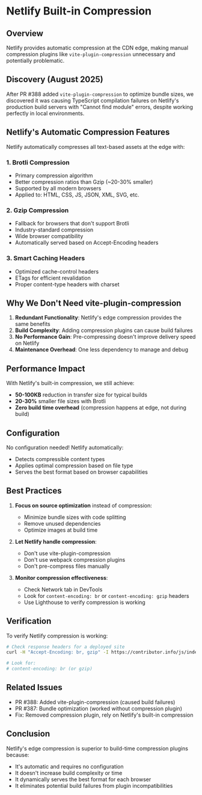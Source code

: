 # Netlify Built-in Compression

## Overview

Netlify provides automatic compression at the CDN edge, making manual compression plugins like `vite-plugin-compression` unnecessary and potentially problematic.

## Discovery (August 2025)

After PR #388 added `vite-plugin-compression` to optimize bundle sizes, we discovered it was causing TypeScript compilation failures on Netlify's production build servers with "Cannot find module" errors, despite working perfectly in local environments.

## Netlify's Automatic Compression Features

Netlify automatically compresses all text-based assets at the edge with:

### 1. **Brotli Compression**
- Primary compression algorithm
- Better compression ratios than Gzip (~20-30% smaller)
- Supported by all modern browsers
- Applied to: HTML, CSS, JS, JSON, XML, SVG, etc.

### 2. **Gzip Compression**
- Fallback for browsers that don't support Brotli
- Industry-standard compression
- Wide browser compatibility
- Automatically served based on Accept-Encoding headers

### 3. **Smart Caching Headers**
- Optimized cache-control headers
- ETags for efficient revalidation
- Proper content-type headers with charset

## Why We Don't Need vite-plugin-compression

1. **Redundant Functionality**: Netlify's edge compression provides the same benefits
2. **Build Complexity**: Adding compression plugins can cause build failures
3. **No Performance Gain**: Pre-compressing doesn't improve delivery speed on Netlify
4. **Maintenance Overhead**: One less dependency to manage and debug

## Performance Impact

With Netlify's built-in compression, we still achieve:
- **50-100KB** reduction in transfer size for typical builds
- **20-30%** smaller file sizes with Brotli
- **Zero build time overhead** (compression happens at edge, not during build)

## Configuration

No configuration needed! Netlify automatically:
- Detects compressible content types
- Applies optimal compression based on file type
- Serves the best format based on browser capabilities

## Best Practices

1. **Focus on source optimization** instead of compression:
   - Minimize bundle sizes with code splitting
   - Remove unused dependencies
   - Optimize images at build time

2. **Let Netlify handle compression**:
   - Don't use vite-plugin-compression
   - Don't use webpack compression plugins
   - Don't pre-compress files manually

3. **Monitor compression effectiveness**:
   - Check Network tab in DevTools
   - Look for `content-encoding: br` or `content-encoding: gzip` headers
   - Use Lighthouse to verify compression is working

## Verification

To verify Netlify compression is working:

```bash
# Check response headers for a deployed site
curl -H "Accept-Encoding: br, gzip" -I https://contributor.info/js/index.js

# Look for:
# content-encoding: br (or gzip)
```

## Related Issues

- PR #388: Added vite-plugin-compression (caused build failures)
- PR #387: Bundle optimization (worked without compression plugin)
- Fix: Removed compression plugin, rely on Netlify's built-in compression

## Conclusion

Netlify's edge compression is superior to build-time compression plugins because:
- It's automatic and requires no configuration
- It doesn't increase build complexity or time
- It dynamically serves the best format for each browser
- It eliminates potential build failures from plugin incompatibilities